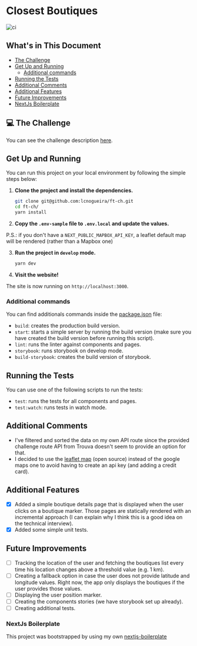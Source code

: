 # Closest Boutiques

![ci](https://github.com/lcnogueira/ft-ch/workflows/ci/badge.svg)

## What's in This Document
- [The Challenge](#computer-the-challenge)
- [Get Up and Running](#get-up-and-running)
  - [Additional commands](#additional-commands)
- [Running the Tests](#running-the-tests)
- [Additional Comments](#additional-comments)
- [Additional Features](#additional-features)
- [Future Improvements](#future-improvements)
- [NextJs Boilerplate](#nextjs-boilerplate)

## :computer: The Challenge
You can see the challenge description [here](https://github.com/Trouva/product-technical-tests/blob/master/challenges/Engineer.front_end.lvl1.md).

## Get Up and Running
You can run this project on your local environment by following the simple steps below:

1. **Clone the project and install the dependencies.**
    ```bash
    git clone git@github.com:lcnogueira/ft-ch.git
    cd ft-ch/
    yarn install
    ```

2. **Copy the `.env-sample` file to `.env.local` and update the values.**

  P.S.: if you don't have a `NEXT_PUBLIC_MAPBOX_API_KEY`, a leaflet default map will be rendered (rather than a Mapbox one)

3. **Run the project in `develop` mode.**
    ```bash
    yarn dev
    ```

4. **Visit the website!**

The site is now running on `http://localhost:3000`.

### Additional commands
You can find additionals commands inside the [package.json](package.json) file:

- `build`: creates the production build version.
- `start`: starts a simple server by running the build version (make sure you have created the build version before running this script).
- `lint`: runs the linter against components and pages.
- `storybook`: runs storybook on develop mode.
- `build-storybook`: creates the build version of storybook.

## Running the Tests
You can use one of the following scripts to run the tests:
- `test`: runs the tests for all components and pages.
- `test:watch`: runs tests in watch mode.
## Additional Comments
- I've filtered and sorted the data on my own API route since the provided challenge route API from Trouva doesn't seem to provide an option for that.
- I decided to use the [leaflet map](https://github.com/Leaflet) (open source) instead of the google maps one to avoid having to create an api key (and adding a credit card).

## Additional Features
- [X] Added a simple boutique details page that is displayed when the user clicks on a boutique marker. Those pages are statically rendered with an incremental approach (I can explain why I think this is a good idea on the technical interview).
- [x] Added some simple unit tests.

## Future Improvements
- [ ] Tracking the location of the user and fetching the boutiques list every time his location changes above a threshold value (e.g. 1 km).
- [ ] Creating a fallback option in case the user does not provide latitude and longitude values. Right now, the app only displays the boutiques if the user provides those values.
- [ ] Displaying the user position marker.
- [ ] Creating the components stories (we have storybook set up already).
- [ ] Creating additional tests.

### NextJs Boilerplate

This project was bootstrapped by using my own [nextjs-boilerplate](https://github.com/lcnogueira/nextjs-boilerplate)


